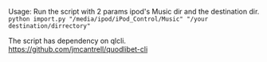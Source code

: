 Usage: 
Run the script with 2 params ipod's Music dir and the destination dir.
`python import.py "/media/ipod/iPod_Control/Music" "/your destination/dirrectory"`

The script has dependency on qlcli. https://github.com/jmcantrell/quodlibet-cli
